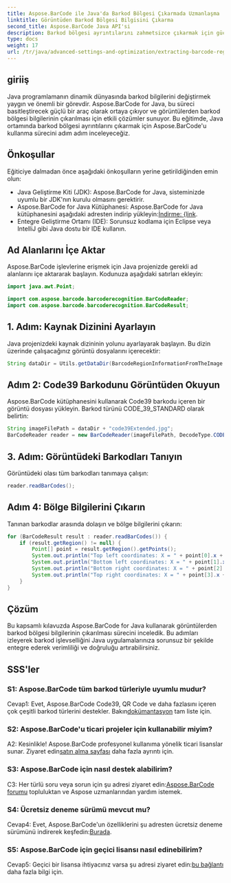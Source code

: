 ```yaml
---
title: Aspose.BarCode ile Java'da Barkod Bölgesi Çıkarmada Uzmanlaşma
linktitle: Görüntüden Barkod Bölgesi Bilgisini Çıkarma
second_title: Aspose.BarCode Java API'si
description: Barkod bölgesi ayrıntılarını zahmetsizce çıkarmak için güçlü bir kütüphane olan Aspose.BarCode for Java'yı keşfedin. Java uygulamalarınızı hassasiyetle geliştirin.
type: docs
weight: 17
url: /tr/java/advanced-settings-and-optimization/extracting-barcode-region-information/
---
```

## giriiş

Java programlamanın dinamik dünyasında barkod bilgilerini değiştirmek yaygın ve önemli bir görevdir. Aspose.BarCode for Java, bu süreci basitleştirecek güçlü bir araç olarak ortaya çıkıyor ve görüntülerden barkod bölgesi bilgilerinin çıkarılması için etkili çözümler sunuyor. Bu eğitimde, Java ortamında barkod bölgesi ayrıntılarını çıkarmak için Aspose.BarCode'u kullanma sürecini adım adım inceleyeceğiz.

## Önkoşullar

Eğiticiye dalmadan önce aşağıdaki önkoşulların yerine getirildiğinden emin olun:

- Java Geliştirme Kiti (JDK): Aspose.BarCode for Java, sisteminizde uyumlu bir JDK'nın kurulu olmasını gerektirir.
-  Aspose.BarCode for Java Kütüphanesi: Aspose.BarCode for Java kütüphanesini aşağıdaki adresten indirip yükleyin:[İndirme: {link](https://releases.aspose.com/barcode/java/).
- Entegre Geliştirme Ortamı (IDE): Sorunsuz kodlama için Eclipse veya IntelliJ gibi Java dostu bir IDE kullanın.

## Ad Alanlarını İçe Aktar

Aspose.BarCode işlevlerine erişmek için Java projenizde gerekli ad alanlarını içe aktararak başlayın. Kodunuza aşağıdaki satırları ekleyin:

```java
import java.awt.Point;

import com.aspose.barcode.barcoderecognition.BarCodeReader;
import com.aspose.barcode.barcoderecognition.BarCodeResult;


```

## 1. Adım: Kaynak Dizinini Ayarlayın

Java projenizdeki kaynak dizininin yolunu ayarlayarak başlayın. Bu dizin üzerinde çalışacağınız görüntü dosyalarını içerecektir:

```java
String dataDir = Utils.getDataDir(BarcodeRegionInformationFromTheImage.class) + "BarcodeReader/advanced_features/";
```

## Adım 2: Code39 Barkodunu Görüntüden Okuyun

Aspose.BarCode kütüphanesini kullanarak Code39 barkodu içeren bir görüntü dosyası yükleyin. Barkod türünü CODE_39_STANDARD olarak belirtin:

```java
String imageFilePath = dataDir + "code39Extended.jpg";
BarCodeReader reader = new BarCodeReader(imageFilePath, DecodeType.CODE_39_STANDARD);
```

## 3. Adım: Görüntüdeki Barkodları Tanıyın

Görüntüdeki olası tüm barkodları tanımaya çalışın:

```java
reader.readBarCodes();
```

## Adım 4: Bölge Bilgilerini Çıkarın

Tanınan barkodlar arasında dolaşın ve bölge bilgilerini çıkarın:

```java
for (BarCodeResult result : reader.readBarCodes()) {
    if (result.getRegion() != null) {
        Point[] point = result.getRegion().getPoints();
        System.out.println("Top left coordinates: X = " + point[0].x + ", Y = " + point[0].y);
        System.out.println("Bottom left coordinates: X = " + point[1].x + ", Y = " + point[1].y);
        System.out.println("Bottom right coordinates: X = " + point[2].x + ", Y = " + point[2].y);
        System.out.println("Top right coordinates: X = " + point[3].x + ", Y = " + point[3].y);
    }
}
```

## Çözüm

Bu kapsamlı kılavuzda Aspose.BarCode for Java kullanarak görüntülerden barkod bölgesi bilgilerinin çıkarılması sürecini inceledik. Bu adımları izleyerek barkod işlevselliğini Java uygulamalarınıza sorunsuz bir şekilde entegre ederek verimliliği ve doğruluğu artırabilirsiniz.

## SSS'ler

### S1: Aspose.BarCode tüm barkod türleriyle uyumlu mudur?

 Cevap1: Evet, Aspose.BarCode Code39, QR Code ve daha fazlasını içeren çok çeşitli barkod türlerini destekler. Bakın[dokümantasyon](https://reference.aspose.com/barcode/java/) tam liste için.

### S2: Aspose.BarCode'u ticari projeler için kullanabilir miyim?

 A2: Kesinlikle! Aspose.BarCode profesyonel kullanıma yönelik ticari lisanslar sunar. Ziyaret edin[satın alma sayfası](https://purchase.aspose.com/buy) daha fazla ayrıntı için.

### S3: Aspose.BarCode için nasıl destek alabilirim?

 C3: Her türlü soru veya sorun için şu adresi ziyaret edin:[Aspose.BarCode forumu](https://forum.aspose.com/c/barcode/13) topluluktan ve Aspose uzmanlarından yardım istemek.

### S4: Ücretsiz deneme sürümü mevcut mu?

 Cevap4: Evet, Aspose.BarCode'un özelliklerini şu adresten ücretsiz deneme sürümünü indirerek keşfedin:[Burada](https://releases.aspose.com/).

### S5: Aspose.BarCode için geçici lisansı nasıl edinebilirim?

 Cevap5: Geçici bir lisansa ihtiyacınız varsa şu adresi ziyaret edin:[bu bağlantı](https://purchase.aspose.com/temporary-license/) daha fazla bilgi için.